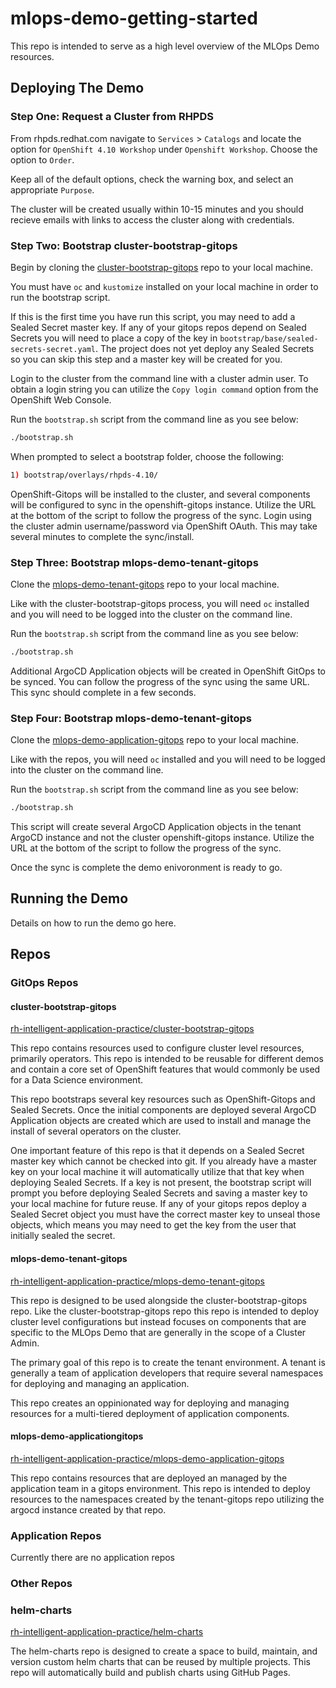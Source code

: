 # mlops-demo-getting-started

This repo is intended to serve as a high level overview of the MLOps Demo resources.

## Deploying The Demo

### Step One: Request a Cluster from RHPDS

From rhpds.redhat.com navigate to `Services` > `Catalogs` and locate the option for `OpenShift 4.10 Workshop` under `Openshift Workshop`.  Choose the option to `Order`.

Keep all of the default options, check the warning box, and select an appropriate `Purpose`.

The cluster will be created usually within 10-15 minutes and you should recieve emails with links to access the cluster along with credentials.

### Step Two: Bootstrap cluster-bootstrap-gitops

Begin by cloning the [cluster-bootstrap-gitops](https://github.com/rh-intelligent-application-practice/cluster-bootstrap-gitops) repo to your local machine.

You must have `oc` and `kustomize` installed on your local machine in order to run the bootstrap script.

If this is the first time you have run this script, you may need to add a Sealed Secret master key.  If any of your gitops repos depend on Sealed Secrets you will need to place a copy of the key in `bootstrap/base/sealed-secrets-secret.yaml`.  The project does not yet deploy any Sealed Secrets so you can skip this step and a master key will be created for you.

Login to the cluster from the command line with a cluster admin user.  To obtain a login string you can utilize the `Copy login command` option from the OpenShift Web Console.

Run the `bootstrap.sh` script from the command line as you see below:

```sh
./bootstrap.sh
```

When prompted to select a bootstrap folder, choose the following:

```sh
1) bootstrap/overlays/rhpds-4.10/
```

OpenShift-Gitops will be installed to the cluster, and several components will be configured to sync in the openshift-gitops instance.  Utilize the URL at the bottom of the script to follow the progress of the sync.  Login using the cluster admin username/password via OpenShift OAuth.  This may take several minutes to complete the sync/install.

### Step Three: Bootstrap mlops-demo-tenant-gitops

Clone the [mlops-demo-tenant-gitops](https://github.com/rh-intelligent-application-practice/mlops-demo-tenant-gitops) repo to your local machine.

Like with the cluster-bootstrap-gitops process, you will need `oc` installed and you will need to be logged into the cluster on the command line.

Run the `bootstrap.sh` script from the command line as you see below:

```sh
./bootstrap.sh
```

Additional ArgoCD Application objects will be created in OpenShift GitOps to be synced.  You can follow the progress of the sync using the same URL.  This sync should complete in a few seconds.

### Step Four: Bootstrap mlops-demo-tenant-gitops

Clone the [mlops-demo-application-gitops](https://github.com/rh-intelligent-application-practice/mlops-demo-gitops) repo to your local machine.

Like with the repos, you will need `oc` installed and you will need to be logged into the cluster on the command line.

Run the `bootstrap.sh` script from the command line as you see below:

```sh
./bootstrap.sh
```

This script will create several ArgoCD Application objects in the tenant ArgoCD instance and not the cluster openshift-gitops instance.  Utilize the URL at the bottom of the script to follow the progress of the sync.

Once the sync is complete the demo enivoronment is ready to go.

## Running the Demo

Details on how to run the demo go here.

## Repos

### GitOps Repos

#### cluster-bootstrap-gitops

[rh-intelligent-application-practice/cluster-bootstrap-gitops](https://github.com/rh-intelligent-application-practice/cluster-bootstrap-gitops)

This repo contains resources used to configure cluster level resources, primarily operators.  This repo is intended to be reusable for different demos and contain a core set of OpenShift features that would commonly be used for a Data Science environment.

This repo bootstraps several key resources such as OpenShift-Gitops and Sealed Secrets.  Once the initial components are deployed several ArgoCD Application objects are created which are used to install and manage the install of several operators on the cluster.

One important feature of this repo is that it depends on a Sealed Secret master key which cannot be checked into git.  If you already have a master key on your local machine it will automatically utilize that that key when deploying Sealed Secrets.  If a key is not present, the bootstrap script will prompt you before deploying Sealed Secrets and saving a master key to your local machine for future reuse.  If any of your gitops repos deploy a Sealed Secret object you must have the correct master key to unseal those objects, which means you may need to get the key from the user that initially sealed the secret.

#### mlops-demo-tenant-gitops

[rh-intelligent-application-practice/mlops-demo-tenant-gitops](https://github.com/rh-intelligent-application-practice/mlops-demo-tenant-gitops)

This repo is designed to be used alongside the cluster-bootstrap-gitops repo.  Like the cluster-bootstrap-gitops repo this repo is intended to deploy cluster level configurations but instead focuses on components that are specific to the MLOps Demo that are generally in the scope of a Cluster Admin.

The primary goal of this repo is to create the tenant environment.  A tenant is generally a team of application developers that require several namespaces for deploying and managing an application.

This repo creates an oppinionated way for deploying and managing resources for a multi-tiered deployment of application components.

#### mlops-demo-applicationgitops

[rh-intelligent-application-practice/mlops-demo-application-gitops](https://github.com/rh-intelligent-application-practice/mlops-demo-gitops)

This repo contains resources that are deployed an managed by the application team in a gitops environment.  This repo is intended to deploy resources to the namespaces created by the tenant-gitops repo utilizing the argocd instance created by that repo.

### Application Repos

Currently there are no application repos

### Other Repos

### helm-charts

[rh-intelligent-application-practice/helm-charts](https://github.com/rh-intelligent-application-practice/helm-charts)

The helm-charts repo is designed to create a space to build, maintain, and version custom helm charts that can be reused by multiple projects.  This repo will automatically build and publish charts using GitHub Pages.
